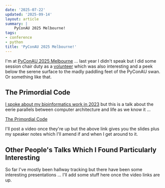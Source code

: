 ```yaml
---
date: '2025-07-22'
updated: '2025-09-14'
layout: article
summary: |
    PyConAU 2025 Melbourne!
tags:
- conference
- python
title: 'PyConAU 2025 Melbourne!'
---
```


I'm at [PyConAU 2025 Melbourne](https://2025.pycon.org.au/)
... last year I didn't speak but I did some session chair duty 
as a [volunteer](https://2024.pycon.org.au/attend/volunteer/) which
was also interesting and a peek below the serene surface to the madly
paddling feet of the PyConAU swan.  Or something like that.

## The Primordial Code

[I spoke about my bioinformatics work in 2023](../pycon-pyconau-2023-adelaide/)
but this is a talk about the eerie parallels between computer architecture
and life as we know it ...

[The Primordial Code](/talk/pycon2025/primordial-code/)

I'll post a video once they're up but the above link gives you the slides plus
my speaker notes which I'll amend if and when I get around to it.

## Other People's Talks Which I Found Particularly Interesting

So far I've mostly been hallway tracking but there have been some interesting
presentations ... I'll add some stuff here once the video links are up.
